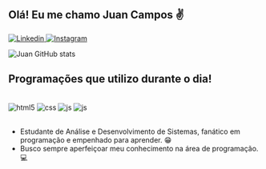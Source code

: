 ## Olá! Eu me chamo Juan Campos ✌️
[![Linkedin](https://img.shields.io/badge/LinkedIn-0077B5?style=for-the-badge&logo=linkedin&logoColor=white)
](https://www.linkedin.com/in/juan-campos-nascimento/)
[![Instagram](https://img.shields.io/badge/Instagram-E4405F?style=for-the-badge&logo=instagram&logoColor=white)](https://www.instagram.com/juan_cn100/)

![Juan GitHub stats](https://github-readme-stats.vercel.app/api?username=JuanCampos1300&show_icons=true&theme=dracula)


## Programações que utilizo durante o dia!


<div style="display: inline_block"><br/>
  <img align="center" alt="html5" src="https://img.shields.io/badge/HTML5-E34F26?style=for-the-badge&logo=html5&logoColor=white" />
  <img align="center" alt="css" src="https://img.shields.io/badge/CSS3-1572B6?style=for-the-badge&logo=css3&logoColor=white" />
  <img align="center" alt="js" src="https://img.shields.io/badge/JavaScript-F7DF1E?style=for-the-badge&logo=javascript&logoColor=black" />
  <img align="center" alt="js" src="https://img.shields.io/badge/Java-ED8B00?style=for-the-badge&logo=java&logoColor=white" />
</div><br/>

- Estudante de Análise e Desenvolvimento de Sistemas, fanático em programação e empenhado para aprender. 😁
- Busco sempre aperfeiçoar meu conhecimento na área de programação.💻
